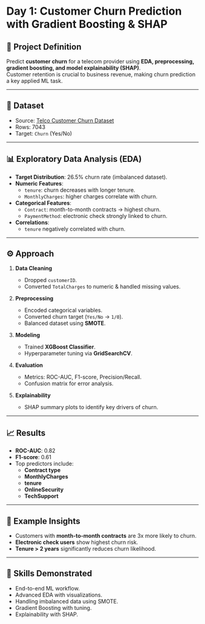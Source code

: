 # Day 1: Customer Churn Prediction with Gradient Boosting & SHAP

## 📘 Project Definition
Predict **customer churn** for a telecom provider using **EDA, preprocessing, gradient boosting, and model explainability (SHAP)**.  
Customer retention is crucial to business revenue, making churn prediction a key applied ML task.

---

## 📂 Dataset
- Source: [Telco Customer Churn Dataset](https://raw.githubusercontent.com/datasciencedojo/datasets/master/Telco-Customer-Churn.csv)  
- Rows: 7043  
- Target: `Churn` (Yes/No)

---

## 📊 Exploratory Data Analysis (EDA)

- **Target Distribution**: 26.5% churn rate (imbalanced dataset).  
- **Numeric Features**:
  - `tenure`: churn decreases with longer tenure.  
  - `MonthlyCharges`: higher charges correlate with churn.  
- **Categorical Features**:
  - `Contract`: month-to-month contracts → highest churn.  
  - `PaymentMethod`: electronic check strongly linked to churn.  
- **Correlations**:
  - `tenure` negatively correlated with churn.  

---

## ⚙️ Approach

1. **Data Cleaning**
   - Dropped `customerID`.  
   - Converted `TotalCharges` to numeric & handled missing values.  

2. **Preprocessing**
   - Encoded categorical variables.  
   - Converted churn target (`Yes/No` → `1/0`).  
   - Balanced dataset using **SMOTE**.  

3. **Modeling**
   - Trained **XGBoost Classifier**.  
   - Hyperparameter tuning via **GridSearchCV**.  

4. **Evaluation**
   - Metrics: ROC-AUC, F1-score, Precision/Recall.  
   - Confusion matrix for error analysis.  

5. **Explainability**
   - SHAP summary plots to identify key drivers of churn.  

---

## 📈 Results

- **ROC-AUC**: 0.82  
- **F1-score**: 0.61  
- Top predictors include:
  - **Contract type**
  - **MonthlyCharges**
  - **tenure**
  - **OnlineSecurity**
  - **TechSupport**

---

## 📌 Example Insights

- Customers with **month-to-month contracts** are 3x more likely to churn.  
- **Electronic check users** show highest churn risk.  
- **Tenure > 2 years** significantly reduces churn likelihood.  

---

## 🔑 Skills Demonstrated

- End-to-end ML workflow.  
- Advanced EDA with visualizations.  
- Handling imbalanced data using SMOTE.  
- Gradient Boosting with tuning.  
- Explainability with SHAP.  


